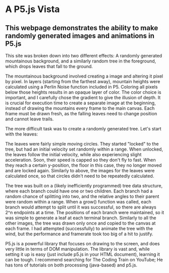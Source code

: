 # A P5.js Vista
## This webpage demonstrates the ability to make randomly generated images and animations in P5.js

This site was broken down into two different effects: A randomly generated mountainous background, and a similarly random tree in the foreground, which drops leaves that fall to the ground.

The mountainous background involved creating a image and altering it pixel by pixel. In layers (starting from the farthest away), mountain heights were calculated using a Perlin Noise function included in P5. Coloring all pixels below those heights results in an opaque layer of color. The color choice is important, and I carefully chose the gradient to give the illusion of depth. It is crucial for execution time to create a separate image at the beginning, instead of drawing the mountains every frame to the main canvas. Each frame must be drawn fresh, as the falling leaves need to change position and cannot leave trails.

The more difficult task was to create a randomly generated tree. Let's start with the leaves:

The leaves were fairly simple moving circles. They started "locked" to the tree, but had an initial velocity set randomly within a range. When unlocked, the leaves follow the initial velocity, while also experiencing slight acceleration. Soon, their speed is capped so they don't fly to fast. When they reach a certain y-position, the floor in this case, they no longer moved and are locked again. Similarly to above, the images for the leaves were calculated once, so that circles didn't need to be repeatedly calculated.

The tree was built on a (likely inefficiently programmed) tree data structure, where each branch could have one or two children. Each branch had a random chance of splitting into two, and the relative angles to their parent were random within a range. When a grow() function was called, each branch would attempt to split until it was successful, so there are always 2^n endpoints at a time. The positions of each branch were maintained, so it was simple to generate a leaf at each terminal branch. Similarly to all the other images, the tree was drawn only once and copied to the canvas at each frame. I had attempted (successfully) to animate the tree with the wind, but the performance and framerate took too big of a hit to justify.

P5.js is a powerful library that focuses on drawing to the screen, and does very little in terms of DOM manipulation. The library is vast and, while setting it up is easy (just include p5.js in your HTML document), learning it can be tough. I recommend searching for The Coding Train on YouTube; He has tons of tutorials on both processing (java-based) and p5.js.
